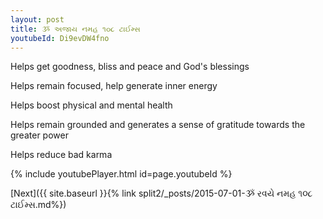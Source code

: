```yaml
---
layout: post
title: ૐ અજાય નમહ ૧૦૮ ટાઈમ્સ
youtubeId: Di9evDW4fno
---
```

 
 
Helps get goodness, bliss and peace and God's blessings
 
Helps remain focused, help generate inner energy 
 
Helps boost physical and mental health 
 
Helps remain grounded and generates a sense of gratitude towards the greater power 
 
Helps reduce bad karma
 
 
 
 


{% include youtubePlayer.html id=page.youtubeId %}
 
[Next]({{ site.baseurl }}{% link  split2/_posts/2015-07-01-ૐ રવયે નમહ ૧૦૮ ટાઈમ્સ.md%})
 
